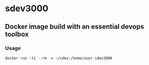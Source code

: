 # sdev3000

## Docker image build with an essential devops toolbox

### Usage

```
docker run -ti --rm -v ~/sdev:/home/user sdev3000
```
